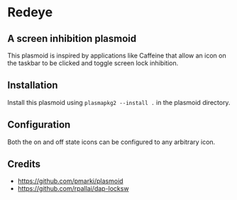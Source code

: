 # Redeye
## A screen inhibition plasmoid

This plasmoid is inspired by applications like Caffeine that allow
an icon on the taskbar to be clicked and toggle screen lock inhibition.

## Installation

Install this plasmoid using `plasmapkg2 --install .` in the plasmoid directory.

## Configuration

Both the on and off state icons can be configured to any arbitrary icon.
 
## Credits
  - https://github.com/pmarki/plasmoid
  - https://github.com/rpallai/dap-locksw
